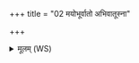 +++
title = "02 मयोभूर्वातो अभिवातूस्ना"

+++
<details><summary>मूलम् (WS)</summary>

मयोभूर्वातो अभिवातूस्ना ऊर्जस्वतीरोषधीरा रिशन्ताम् । ।  
मेदस्वतीर्जीवधन्या मयोभुवः पद्वते ऽवसाय रुद्र मृड ॥ ५ ॥ भूवः  
या एकरूपा विश्वरूपाः सरूपा यासामग्निरूधो वो जन्म वेद ।  
या अङ्गिरसस्तपसेह चक्रुस्ताभ्यः पर्जन्य महि शर्म यच्छ ॥ ६ ॥
</details>